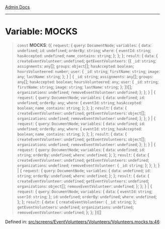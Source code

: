 [Admin Docs](/)

***

# Variable: MOCKS

> `const` **MOCKS**: (\{ `request`: \{ `query`: `DocumentNode`; `variables`: \{ `data`: `undefined`; `id`: `undefined`; `orderBy`: `string`; `where`: \{ `eventId`: `string`; `hasAccepted`: `undefined`; `name_contains`: `string`; \}; \}; \}; `result`: \{ `data`: \{ `createEventVolunteer`: `undefined`; `getEventVolunteers`: (\{ `_id`: `string`; `assignments`: `any`[]; `groups`: `object`[]; `hasAccepted`: `boolean`; `hoursVolunteered`: `number`; `user`: \{ `_id`: `string`; `firstName`: `string`; `image`: `any`; `lastName`: `string`; \}; \} \| \{ `_id`: `string`; `assignments`: `any`[]; `groups`: `any`[]; `hasAccepted`: `boolean`; `hoursVolunteered`: `any`; `user`: \{ `_id`: `string`; `firstName`: `string`; `image`: `string`; `lastName`: `string`; \}; \})[]; `organizations`: `undefined`; `removeEventVolunteer`: `undefined`; \}; \}; \} \| \{ `request`: \{ `query`: `DocumentNode`; `variables`: \{ `data`: `undefined`; `id`: `undefined`; `orderBy`: `any`; `where`: \{ `eventId`: `string`; `hasAccepted`: `boolean`; `name_contains`: `string`; \}; \}; \}; `result`: \{ `data`: \{ `createEventVolunteer`: `undefined`; `getEventVolunteers`: `object`[]; `organizations`: `undefined`; `removeEventVolunteer`: `undefined`; \}; \}; \} \| \{ `request`: \{ `query`: `DocumentNode`; `variables`: \{ `data`: `undefined`; `id`: `undefined`; `orderBy`: `any`; `where`: \{ `eventId`: `string`; `hasAccepted`: `boolean`; `name_contains`: `string`; \}; \}; \}; `result`: \{ `data`: \{ `createEventVolunteer`: `undefined`; `getEventVolunteers`: `object`[]; `organizations`: `undefined`; `removeEventVolunteer`: `undefined`; \}; \}; \} \| \{ `request`: \{ `query`: `DocumentNode`; `variables`: \{ `data`: `undefined`; `id`: `string`; `orderBy`: `undefined`; `where`: `undefined`; \}; \}; `result`: \{ `data`: \{ `createEventVolunteer`: `undefined`; `getEventVolunteers`: `undefined`; `organizations`: `undefined`; `removeEventVolunteer`: \{ `_id`: `string`; \}; \}; \}; \} \| \{ `request`: \{ `query`: `DocumentNode`; `variables`: \{ `data`: `undefined`; `id`: `string`; `orderBy`: `undefined`; `where`: `undefined`; \}; \}; `result`: \{ `data`: \{ `createEventVolunteer`: `undefined`; `getEventVolunteers`: `undefined`; `organizations`: `object`[]; `removeEventVolunteer`: `undefined`; \}; \}; \} \| \{ `request`: \{ `query`: `DocumentNode`; `variables`: \{ `data`: \{ `eventId`: `string`; `userId`: `string`; \}; `id`: `undefined`; `orderBy`: `undefined`; `where`: `undefined`; \}; \}; `result`: \{ `data`: \{ `createEventVolunteer`: \{ `_id`: `string`; \}; `getEventVolunteers`: `undefined`; `organizations`: `undefined`; `removeEventVolunteer`: `undefined`; \}; \}; \})[]

Defined in: [src/screens/EventVolunteers/Volunteers/Volunteers.mocks.ts:46](https://github.com/hustlernik/talawa-admin/blob/fe326ed17e0fa5ad916ff9f383f63b5d38aedc7b/src/screens/EventVolunteers/Volunteers/Volunteers.mocks.ts#L46)
